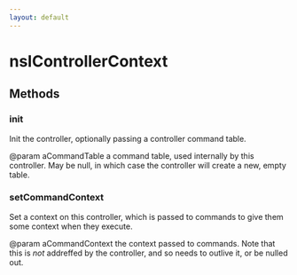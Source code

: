 ```yaml
---
layout: default
---
```


# nsIControllerContext #

## Methods ##

### init ###

 Init the controller, optionally passing a controller
 command table.

@param aCommandTable  a command table, used internally
                      by this controller. May be null, in
                      which case the controller will create
                      a new, empty table.


### setCommandContext ###
 
 Set a context on this controller, which is passed
 to commands to give them some context when they execute.

@param aCommandContext  the context passed to commands.
                       Note that this is *not* addreffed by the
                       controller, and so needs to outlive it,
                       or be nulled out.

